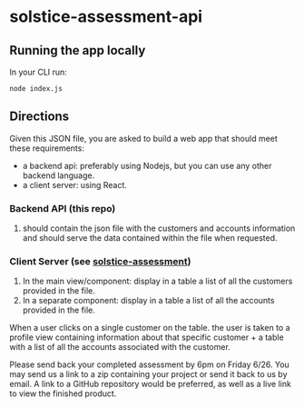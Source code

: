 # solstice-assessment-api

## Running the app locally

In your CLI run:
```
node index.js
```


## Directions
Given this JSON file, you are asked to build a web app that should meet these requirements:
- a backend api: preferably using Nodejs, but you can use any other backend language.
- a client server: using React.

### Backend API (this repo)
1. should contain the json file with the customers and accounts information and should serve the data contained within the file when requested.

### Client Server (see [solstice-assessment](https://github.com/jillburg7/solstice-assessment))
1. In the main view/component: display in a table a list of all the customers provided in the file.
2. In a separate component: display in a table a list of all the accounts provided in the file.

When a user clicks on a single customer on the table. the user is taken to a profile view containing information about that specific customer + a table with a list of all the accounts associated with the customer.

Please send back your completed assessment by 6pm on Friday 6/26. You may send us a link to a zip containing your project or send it back to us by email.  A link to a GitHub repository would be preferred, as well as a live link to view the finished product.